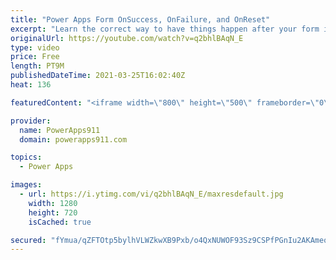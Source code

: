 ```yaml
---
title: "Power Apps Form OnSuccess, OnFailure, and OnReset"
excerpt: "Learn the correct way to have things happen after your form is submitted using the OnSuccess property. Also, how to ResetForm and how to use OnFailure and OnReset. Nothing too complicated but good patterns to avoid issues we see with customers often.  Power Apps Consulting and training at https://www.PowerApps911.com"
originalUrl: https://youtube.com/watch?v=q2bhlBAqN_E
type: video
price: Free
length: PT9M
publishedDateTime: 2021-03-25T16:02:40Z
heat: 136

featuredContent: "<iframe width=\"800\" height=\"500\" frameborder=\"0\" src=\"https://www.youtube.com/embed/q2bhlBAqN_E\" allow=\"accelerometer; autoplay; encrypted-media; gyroscope; picture-in-picture\" allowfullscreen></iframe>"

provider:
  name: PowerApps911
  domain: powerapps911.com

topics:
  - Power Apps

images:
  - url: https://i.ytimg.com/vi/q2bhlBAqN_E/maxresdefault.jpg
    width: 1280
    height: 720
    isCached: true

secured: "fYmua/qZFTOtp5bylhVLWZkwXB9Pxb/o4QxNUWOF93Sz9CSPfPGnIu2AKAmeofI/Xx7FZ6UYGxr3/aMsBHHPrEIHmJ4D/8BTnIQULrA6a0FVC87hTnMk1DxaUh8By1sUKMU527WJ3fRhTasTeUXR7fGKOhlF23aJxXZ1QBRzMzoPE0kHys5bUYr583MnUAW+tFlQxXevGc2OGWRs2r/dMrwYOJyun/e3eeQW9eqmdOdhN+kjD1QXhTj3B+zj9QlKT6e2dKTp+Xf2QIucIrL5BlJcUvAnxRepkrp50y3kEZfHFGEAjzJzlJEmWTcbMpMrAjznIxd0Mq3JTivLcJHbXKSCdFXrPLCn2HHECb193Jin0/ybU28S4HPgoVZfbEBmvxX0tRqAZB40Ji1BzV661A==;gXIVJjMN3S2JVkXIgl5F0w=="
---
```


